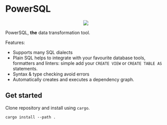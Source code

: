 # PowerSQL


<div align="center">
<a href="https://github.com/Dandandan/PowerSQL/actions">
<img src="https://github.com/Dandandan/PowerSQL/workflows/Rust/badge.svg"/>
</a>
</div>

PowerSQL, **the** data transformation tool.

Features:

* Supports many SQL dialects
* Plain SQL helps to integrate with your favourite database tools, formatters and linters: simple add your `CREATE VIEW`  or `CREATE TABLE AS` statements.
* Syntax & type checking avoid errors
* Automatically creates and executes a dependency graph.


## Get started

Clone repository and install using `cargo`.

```
cargo install --path .
```
